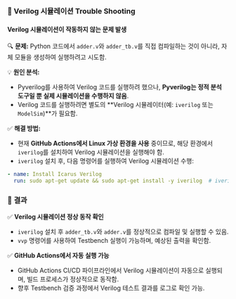 ### **🔧 Verilog 시뮬레이션 Trouble Shooting**  

#### **Verilog 시뮬레이션이 작동하지 않는 문제 발생**  
🔍 **문제:** Python 코드에서 `adder.v`와 `adder_tb.v`를 직접 컴파일하는 것이 아니라, 자체 모듈을 생성하여 실행하려고 시도함.  

💡 **원인 분석:**  
- Pyverilog를 사용하여 Verilog 코드를 실행하려 했으나, **Pyverilog는 정적 분석 도구일 뿐 실제 시뮬레이션을 수행하지 않음**.  
- Verilog 코드를 실행하려면 별도의 **Verilog 시뮬레이터(예: `iverilog` 또는 `ModelSim`)**가 필요함.  

✅ **해결 방법:**  
- 현재 **GitHub Actions에서 Linux 가상 환경을 사용** 중이므로, 해당 환경에서 `iverilog`를 설치하여 Verilog 시뮬레이션을 실행해야 함.  
- `iverilog` 설치 후, 다음 명령어를 실행하여 Verilog 시뮬레이션 수행:  

```yaml
- name: Install Icarus Verilog
  run: sudo apt-get update && sudo apt-get install -y iverilog  # iverilog 설치
```

### 🎯 **결과**  
✅ **Verilog 시뮬레이션 정상 동작 확인**  
- `iverilog` 설치 후 `adder_tb.v`와 `adder.v`를 정상적으로 컴파일 및 실행할 수 있음.  
- `vvp` 명령어를 사용하여 Testbench 실행이 가능하며, 예상된 출력을 확인함.  

✅ **GitHub Actions에서 자동 실행 가능**  
- GitHub Actions CI/CD 파이프라인에서 Verilog 시뮬레이션이 자동으로 실행되며, 빌드 프로세스가 정상적으로 동작함.  
- 향후 Testbench 검증 과정에서 Verilog 테스트 결과를 로그로 확인 가능.  
